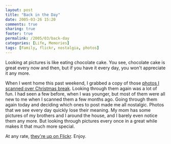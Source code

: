 ```yaml
---
layout: post
title: "Back in the Day"
date: 2005-03-26 15:20
comments: true
sharing: true
footer: true
permalink: /2005/03/back-day
categories: [Life, Memories]
tags: [Family, flickr, nostalgia, photos]
---
```

Looking at pictures is like eating chocolate cake.  You see, chocolate cake is great every now and then, but if you have it every day, you won't appreciate it any more.

When I went home this past weekend, I grabbed a copy of those <a href="/2005/03/remember-when">photos I scanned over Christmas break</a>.  Looking through them again was a lot of fun.  I had seen a few before, when I was younger, but most of them were all new to me when I scanned them a few months ago.  Going through them again today and deciding which ones to post made me all nostalgic.  Photos that we see every day quickly lose their meaning.  My mom has some pictures of my brothers and I around the house, and I barely even notice them any more.  But looking through pictures every once in a great while makes it that much more special.

At any rate, <a href="http://www.flickr.com/photos/brockli/sets/187216/">they're up on Flickr</a>.  Enjoy.

